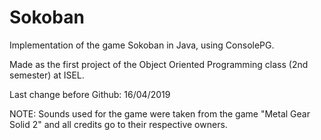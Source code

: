 # Sokoban
 Implementation of the game Sokoban in Java, using ConsolePG.
 
 Made as the first project of the Object Oriented Programming class (2nd semester) at ISEL.
 
 Last change before Github: 16/04/2019
 
 NOTE: Sounds used for the game were taken from the game "Metal Gear Solid 2" and all credits go to their respective owners.

